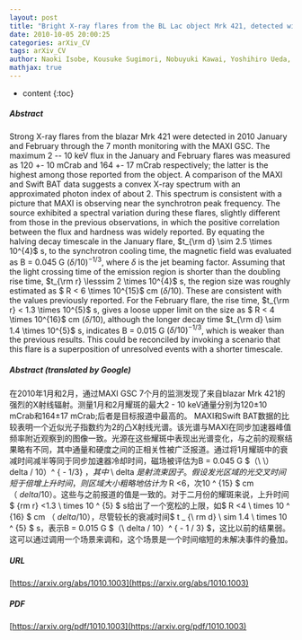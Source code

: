 ```yaml
---
layout: post
title: "Bright X-ray flares from the BL Lac object Mrk 421, detected with MAXI in 2010 January and February"
date: 2010-10-05 20:00:25
categories: arXiv_CV
tags: arXiv_CV
author: Naoki Isobe, Kousuke Sugimori, Nobuyuki Kawai, Yoshihiro Ueda, Hitoshi Negoro, Mutsumi Sugizaki, Masaru Matsuoka, Arata Daikyuji, Satoshi Eguchi, Kazuo Hiroi, Masaki Ishikawa, Ryoji Ishiwata, Kazuyoshi Kawasaki, Masashi Kimura, Mitsuhiro Kohama, Tatehiro Mihara, Sho Miyoshi, Mikio Morii, Yujin E. Nakagawa, Satoshi Nakahira, Motoki Nakajima, Hiroshi Ozawa, Tetsuya Sootome, Motoko Suzuki, Hiroshi Tomida, Hiroshi Tsunemi, Shiro Ueno, Takayuki Yamamoto, Kazutaka Yamaoka, Atsumasa Yoshida, the MAXI team
mathjax: true
---
```


* content
{:toc}

##### Abstract
Strong X-ray flares from the blazar Mrk 421 were detected in 2010 January and February through the 7 month monitoring with the MAXI GSC. The maximum 2 -- 10 keV flux in the January and February flares was measured as 120 +- 10 mCrab and 164 +- 17 mCrab respectively; the latter is the highest among those reported from the object. A comparison of the MAXI and Swift BAT data suggests a convex X-ray spectrum with an approximated photon index of about 2. This spectrum is consistent with a picture that MAXI is observing near the synchrotron peak frequency. The source exhibited a spectral variation during these flares, slightly different from those in the previous observations, in which the positive correlation between the flux and hardness was widely reported. By equating the halving decay timescale in the January flare, $t_{\rm d} \sim 2.5 \times 10^{4}$ s, to the synchrotron cooling time, the magnetic field was evaluated as B = 0.045 G $(\delta/10)^{-1/3}$, where $\delta$ is the jet beaming factor. Assuming that the light crossing time of the emission region is shorter than the doubling rise time, $t_{\rm r} \lesssim 2 \times 10^{4}$ s, the region size was roughly estimated as $ R < 6 \times 10^{15}$ cm $(\delta/10)$. These are consistent with the values previously reported. For the February flare, the rise time, $t_{\rm r} < 1.3 \times 10^{5}$ s, gives a loose upper limit on the size as $ R < 4 \times 10^{16}$ cm $(\delta/10)$, although the longer decay time $t_{\rm d} \sim 1.4 \times 10^{5}$ s, indicates B = 0.015 G $(\delta/10)^{-1/3}$, which is weaker than the previous results. This could be reconciled by invoking a scenario that this flare is a superposition of unresolved events with a shorter timescale.

##### Abstract (translated by Google)
在2010年1月和2月，通过MAXI GSC 7个月的监测发现了来自blazar Mrk 421的强烈的X射线辐射。测量1月和2月耀斑的最大2  -  10 keV通量分别为120±10 mCrab和164±17 mCrab;后者是目标报道中最高的。 MAXI和Swift BAT数据的比较表明一个近似光子指数约为2的凸X射线光谱。该光谱与MAXI在同步加速器峰值频率附近观察到的图像一致。光源在这些耀斑中表现出光谱变化，与之前的观察结果略有不同，其中通量和硬度之间的正相关性被广泛报道。通过将1月耀斑中的衰减时间减半等同于同步加速器冷却时间，磁场被评估为B = 0.045 G $（\ \） delta / 10）^ { -  1/3} $，其中$ \ delta $是射流束因子。假设发光区域的光交叉时间短于倍增上升时间，则区域大小粗略地估计为$ R <6，次10 ^ {15} $ cm $（\ delta / 10）$。这些与之前报道的值是一致的。对于二月份的耀斑来说，上升时间$ {rm r} <1.3 \ times 10 ^ {5} $ s给出了一个宽松的上限，如$ R <4 \ times 10 ^ {16} $ cm $（\ delta / 10）$，尽管较长的衰减时间$ t _ {\ rm d} \ sim 1.4 \ times 10 ^ {5} $ s，表示B = 0.015 G $（\ delta / 10）^ { -  1 / 3} $，这比以前的结果弱。这可以通过调用一个场景来调和，这个场景是一个时间缩短的未解决事件的叠加。

##### URL
[https://arxiv.org/abs/1010.1003](https://arxiv.org/abs/1010.1003)

##### PDF
[https://arxiv.org/pdf/1010.1003](https://arxiv.org/pdf/1010.1003)

